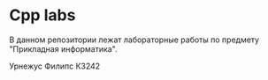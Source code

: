 # Cpp labs

В данном репозитории лежат лабораторные работы по предмету "Прикладная информатика".

Урнежус Филипс К3242
